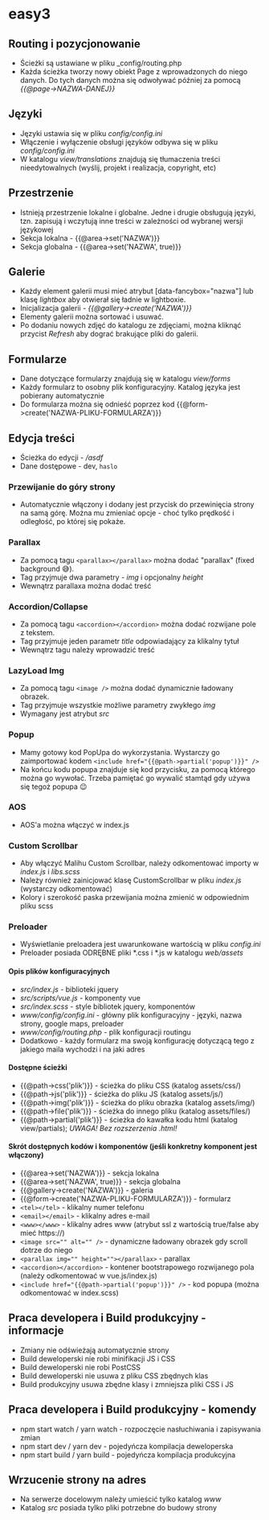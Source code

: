 # easy3

## Routing i pozycjonowanie
* Ścieżki są ustawiane w pliku _config/routing.php
* Każda ścieżka tworzy nowy obiekt Page z wprowadzonych do niego danych. Do tych danych można się odwoływać później za pomocą _{{@page->NAZWA-DANEJ}}_

## Języki
* Języki ustawia się w pliku _config/config.ini_
* Włączenie i wyłączenie obsługi języków odbywa się w pliku _config/config.ini_
* W katalogu _view/translations_ znajdują się tłumaczenia treści nieedytowalnych (wyślij, projekt i realizacja, copyright, etc)

## Przestrzenie
* Istnieją przestrzenie lokalne i globalne. Jedne i drugie obsługują języki, tzn. zapisują i wczytują inne treści w zależności od wybranej wersji językowej
* Sekcja lokalna - {{@area->set('NAZWA')}}
* Sekcja globalna - {{@area->set('NAZWA', true)}}

## Galerie
* Każdy element galerii musi mieć atrybut [data-fancybox="nazwa"] lub klasę _lightbox_ aby otwierał się ładnie w lightboxie.
* Inicjalizacja galerii - _{{@gallery->create('NAZWA')}}_
* Elementy galerii można sortować i usuwać.
* Po dodaniu nowych zdjęć do katalogu ze zdjęciami, można kliknąć przycist _Refresh_ aby dograć brakujące pliki do galerii.

## Formularze
* Dane dotyczące formularzy znajdują się w katalogu _view/forms_
* Każdy formularz to osobny plik konfiguracyjny. Katalog języka jest pobierany automatycznie
* Do formularza można się odnieść poprzez kod {{@form->create('NAZWA-PLIKU-FORMULARZA')}}

## Edycja treści
* Ścieżka do edycji - _/asdf_
* Dane dostępowe - dev, `haslo`

### Przewijanie do góry strony
* Automatycznie włączony i dodany jest przycisk do przewinięcia strony na samą górę. Można mu zmieniać opcje - choć tylko prędkość i odległość, po której się pokaże.

### Parallax
* Za pomocą tagu `<parallax></parallax>` można dodać "parallax" (fixed background 😅).
* Tag przyjmuje dwa parametry - _img_ i opcjonalny _height_
* Wewnątrz parallaxa można dodać treść

### Accordion/Collapse
* Za pomocą tagu `<accordion></accordion>` można dodać rozwijane pole z tekstem.
* Tag przyjmuje jeden parametr _title_ odpowiadający za klikalny tytuł
* Wewnątrz tagu należy wprowadzić treść

### LazyLoad Img
* Za pomocą tagu `<image />` można dodać dynamicznie ładowany obrazek.
* Tag przyjmuje wszystkie możliwe parametry zwykłego _img_
* Wymagany jest atrybut _src_

### Popup
* Mamy gotowy kod PopUpa do wykorzystania. Wystarczy go zaimportować kodem `<include href="{{@path->partial('popup')}}" />`
* Na końcu kodu popupa znajduje się kod przycisku, za pomocą którego można go wywołać. Trzeba pamiętać go wywalić stamtąd gdy używa się tegoż popupa 😉

### AOS
* AOS'a można włączyć w index.js

### Custom Scrollbar
* Aby włączyć Malihu Custom Scrollbar, należy odkomentować importy w _index.js_ i _libs.scss_
* Należy również zainicjować klasę CustomScrollbar w pliku _index.js_ (wystarczy odkomentować)
* Kolory i szerokość paska przewijania można zmienić w odpowiednim pliku scss

### Preloader
* Wyświetlanie preloadera jest uwarunkowane wartością w pliku _config.ini_
* Preloader posiada ODRĘBNE pliki *.css i *.js w katalogu _web/assets_

#### Opis plików konfiguracyjnych
* *src/index.js* - biblioteki jquery
* *src/scripts/vue.js* - komponenty vue
* *src/index.scss* - style bibliotek jquery, komponentów
* *www/config/config.ini* - główny plik konfiguracyjny - języki, nazwa strony, google maps, preloader
* *www/config/routing.php* - plik konfiguracji routingu
* Dodatkowo - każdy formularz ma swoją konfigurację dotyczącą tego z jakiego maila wychodzi i na jaki adres

#### Dostępne ścieżki
* {{@path->css('plik')}} - ścieżka do pliku CSS (katalog assets/css/)
* {{@path->js('plik')}} - ścieżka do pliku JS (katalog assets/js/)
* {{@path->img('plik')}} - ścieżka do pliku obrazka (katalog assets/img/)
* {{@path->file('plik')}} - ścieżka do innego pliku (katalog assets/files/)
* {{@path->partial('plik')}} - ścieżka do kawałka kodu html (katalog view/partials); *UWAGA! Bez rozszerzenia .html!*

#### Skrót dostępnych kodów i komponentów (jeśli konkretny komponent jest włączony)
* {{@area->set('NAZWA')}} - sekcja lokalna
* {{@area->set('NAZWA', true)}} - sekcja globalna
* {{@gallery->create('NAZWA')}} - galeria
* {{@form->create('NAZWA-PLIKU-FORMULARZA')}} - formularz
* `<tel></tel>` - klikalny numer telefonu
* `<email></email>` - klikalny adres e-mail
* `<www></www>` - klikalny adres www (atrybut ssl z wartością true/false aby mieć https://)
* `<image src="" alt="" />` - dynamiczne ładowany obrazek gdy scroll dotrze do niego
* `<parallax img="" height=""></parallax>` - parallax
* `<accordion></accordion>` - kontener bootstrapowego rozwijanego pola (należy odkomentować w vue.js/index.js)
* `<include href="{{@path->partial('popup')}}" />` - kod popupa (można odkomentować w index.scss)

## Praca developera i Build produkcyjny - informacje
* Zmiany nie odświeżają automatycznie strony
* Build deweloperski nie robi minifikacji JS i CSS
* Build deweloperski nie robi PostCSS
* Build deweloperski nie usuwa z pliku CSS zbędnych klas
* Build produkcyjny usuwa zbędne klasy i zmniejsza pliki CSS i JS

## Praca developera i Build produkcyjny - komendy
* npm start watch / yarn watch - rozpoczęcie nasłuchiwania i zapisywania zmian
* npm start dev / yarn dev - pojedyńcza kompilacja deweloperska
* npm start build / yarn build - pojedyńcza kompilacja produkcyjna

## Wrzucenie strony na adres
* Na serwerze docelowym należy umieścić tylko katalog *www*
* Katalog *src* posiada tylko pliki potrzebne do budowy strony